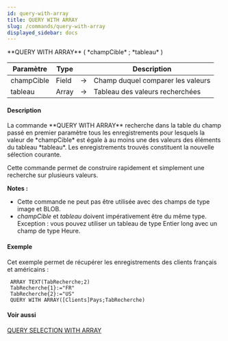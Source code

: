 ```yaml
---
id: query-with-array
title: QUERY WITH ARRAY
slug: /commands/query-with-array
displayed_sidebar: docs
---
```


<!--REF #_command_.QUERY WITH ARRAY.Syntax-->**QUERY WITH ARRAY** ( *champCible* ; *tableau* )<!-- END REF-->
<!--REF #_command_.QUERY WITH ARRAY.Params-->
| Paramètre | Type |  | Description |
| --- | --- | --- | --- |
| champCible | Field | &#8594;  | Champ duquel comparer les valeurs |
| tableau | Array | &#8594;  | Tableau des valeurs recherchées |

<!-- END REF-->

#### Description 

<!--REF #_command_.QUERY WITH ARRAY.Summary-->La commande **QUERY WITH ARRAY** recherche dans la table du champ passé en premier paramètre tous les enregistrements pour lesquels la valeur de *champCible* est égale à au moins une des valeurs des éléments du tableau *tableau*.<!-- END REF--> Les enregistrements trouvés constituent la nouvelle sélection courante.

Cette commande permet de construire rapidement et simplement une recherche sur plusieurs valeurs.

**Notes :**

* Cette commande ne peut pas être utilisée avec des champs de type image et BLOB.
* *champCible* et *tableau* doivent impérativement être du même type. Exception : vous pouvez utiliser un tableau de type Entier long avec un champ de type Heure.

#### Exemple 

Cet exemple permet de récupérer les enregistrements des clients français et américains :

```4d
 ARRAY TEXT(TabRecherche;2)
 TabRecherche{1}:="FR"
 TabRecherche{2}:="US"
 QUERY WITH ARRAY([Clients]Pays;TabRecherche)
```

#### Voir aussi 

[QUERY SELECTION WITH ARRAY](query-selection-with-array.md)  